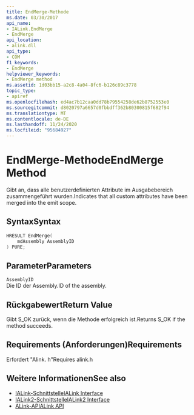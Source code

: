 ```yaml
---
title: EndMerge-Methode
ms.date: 03/30/2017
api_name:
- IALink.EndMerge
- EndMerge
api_location:
- alink.dll
api_type:
- COM
f1_keywords:
- EndMerge
helpviewer_keywords:
- EndMerge method
ms.assetid: 1d03bb15-a2c8-4a04-8fc6-b126c89c3778
topic_type:
- apiref
ms.openlocfilehash: ed4ac7b12caa0dd78b79554258de62b8752553e0
ms.sourcegitcommit: d8020797a6657d0fbbdff362b80300815f682f94
ms.translationtype: MT
ms.contentlocale: de-DE
ms.lasthandoff: 11/24/2020
ms.locfileid: "95684927"
---
```

# <a name="endmerge-method"></a><span data-ttu-id="23a9e-102">EndMerge-Methode</span><span class="sxs-lookup"><span data-stu-id="23a9e-102">EndMerge Method</span></span>

<span data-ttu-id="23a9e-103">Gibt an, dass alle benutzerdefinierten Attribute im Ausgabebereich zusammengeführt wurden.</span><span class="sxs-lookup"><span data-stu-id="23a9e-103">Indicates that all custom attributes have been merged into the emit scope.</span></span>  
  
## <a name="syntax"></a><span data-ttu-id="23a9e-104">Syntax</span><span class="sxs-lookup"><span data-stu-id="23a9e-104">Syntax</span></span>  
  
```cpp  
HRESULT EndMerge(  
    mdAssembly AssemblyID  
) PURE;  
```  
  
## <a name="parameters"></a><span data-ttu-id="23a9e-105">Parameter</span><span class="sxs-lookup"><span data-stu-id="23a9e-105">Parameters</span></span>  

 `AssemblyID`  
 <span data-ttu-id="23a9e-106">Die ID der Assembly.</span><span class="sxs-lookup"><span data-stu-id="23a9e-106">ID of the assembly.</span></span>  
  
## <a name="return-value"></a><span data-ttu-id="23a9e-107">Rückgabewert</span><span class="sxs-lookup"><span data-stu-id="23a9e-107">Return Value</span></span>  

 <span data-ttu-id="23a9e-108">Gibt S_OK zurück, wenn die Methode erfolgreich ist.</span><span class="sxs-lookup"><span data-stu-id="23a9e-108">Returns S_OK if the method succeeds.</span></span>  
  
## <a name="requirements"></a><span data-ttu-id="23a9e-109">Requirements (Anforderungen)</span><span class="sxs-lookup"><span data-stu-id="23a9e-109">Requirements</span></span>  

 <span data-ttu-id="23a9e-110">Erfordert "Alink. h"</span><span class="sxs-lookup"><span data-stu-id="23a9e-110">Requires alink.h</span></span>  
  
## <a name="see-also"></a><span data-ttu-id="23a9e-111">Weitere Informationen</span><span class="sxs-lookup"><span data-stu-id="23a9e-111">See also</span></span>

- [<span data-ttu-id="23a9e-112">IALink-Schnittstelle</span><span class="sxs-lookup"><span data-stu-id="23a9e-112">IALink Interface</span></span>](ialink-interface.md)
- [<span data-ttu-id="23a9e-113">IALink2-Schnittstelle</span><span class="sxs-lookup"><span data-stu-id="23a9e-113">IALink2 Interface</span></span>](ialink2-interface.md)
- [<span data-ttu-id="23a9e-114">ALink-API</span><span class="sxs-lookup"><span data-stu-id="23a9e-114">ALink API</span></span>](index.md)
